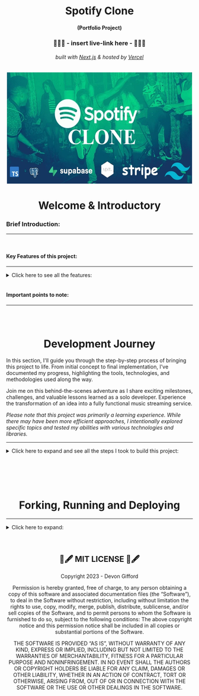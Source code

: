 <!-- Introduction Text -->
<div align="center">
    <h1>Spotify Clone</h1>
    <h4>(Portfolio Project)<h4>
    <h3> 🎯🎯🎯 - insert live-link here -  🎯🎯🎯 </h3>
        <h6>
            built with <a href="https://nextjs.org">Next.js</a> &
            hosted by <a href="https://vercel.com/">Vercel</a> 
        </h6>
</div>

<!-- Logo -->
<p align='center'>
    <img src="public/assets/.github/SpotifyClone.webp" alt="Demo" title="DemoImage" width="500" height="300">
</p>


<!-- Tech Used in this Project
<p align='center'>
    <a href="https://skillicons.dev">
        <img src="https://skillicons.dev/icons?i=ts,tailwind,nextjs,vercel,github,vscode" />
    </a>
</p>
<hr> -->


<!-- -------------------------------------------------------------------------- -->

<h1 align='center'> Welcome & Introductory </h1>

<!-- -------------------------------------------------------------------------- -->



### Brief Introduction:
<!-- -------------------------------------------------------------------------- -->
<hr/>

<!-- Welcome to my Ecommerce Project Repository, a portfolio project of mine!

This project serves as a personal learning experience, allowing me to test my abilities in seeing a project through from start to finish. Rather than replicating existing stores, the focus is on developing robust business logic and integrating various technologies.

My goal was to fully immerse myself in building an ecommerce application, exploring different topics and honing my implementation and integration skills. While efficiency could have been prioritized, the main objective was to gain comprehensive knowledge. -->
<br>



#### Key Features of this project:
<!-- -------------------------------------------------------------------------- -->
<hr>

<!-- Small container -->
<details>
<summary> Click here to see all the features: </summary>
<br/>


<div>
    <ul>
        <li> Song upload
        <li> Stripe integration
        <li> Tailwind design for sleek UI
        <li> Tailwind animations and transition effects
        <li> Full responsiveness for all devices
        <li> Credential authentication with Supabase
        <li> Github authentication integration
        <li> File and image upload using Supabase storage
        <li> Client form validation and handling using react-hook-form
        <li> Server error handling with react-toast
        <li> Play song audio
        <li> Favorites system
        <li> Playlists / Liked songs system
        <li> Advanced Player component
        <li> Stripe recurring payment integration
        <li> Using POST, GET, and DELETE routes in route handlers (app/api)
        <li> Fetch data with server React components by directly accessing the database (without api)
        <li> Handling relations between Server and Child components in a real-time environment
        <li> Cancelling Stripe subscriptions
    </ul> 
</div>

<!-- CLOSING DIV -->
</details>
<br/>


#### Important points to note:
<!-- -------------------------------------------------------------------------- -->
<hr>



<!-- <li> The project places less emphasis on creating visually stunning designs. Instead, it prioritizes building and refining business logic, implementing functionality, and exploring diverse technologies.
<br><br>
<li> The user interface and design maintain a minimalistic and functional approach, allowing a greater focus on learning and development.
<br><br>
<li> This project doesn't aim to create a real store with actual products. Instead, the focus is on building business logic and refining development skills, simulating real-world scenarios and mirroring professional work environments.
<br><br>
You can see all tickets created & closed here  :   <a href="https://github.com/DevonGifford/Ecommerce_Showcase/issues?q=is%3Aissue+is%3Aclosed">Closed Tickets ✅</a> -->

<br><br>



<!-- -------------------------------------------------------------------------- -->

<h1 align='center'> Development Journey</h1>

<!-- -------------------------------------------------------------------------- -->

In this section, I'll guide you through the step-by-step process of bringing this project to life. From initial concept to final implementation, I've documented my progress, highlighting the tools, technologies, and methodologies used along the way.

Join me on this behind-the-scenes adventure as I share exciting milestones, challenges, and valuable lessons learned as a solo developer. Experience the transformation of an idea into a fully functional music streaming service.

<em>Please note that this project was primarily a learning experience. While there may have been more efficient approaches, I intentionally explored specific topics and tested my abilities with various technologies and libraries.</em>
<br>
<hr>

<!-- -------------------------------------------------------------------------- -->
<!-- DEV JOURNEY CONTAINER OPEN -->
<details>
<summary>  Click here to expand and see all the steps I took to build this project: </summary>
<br/><br/>

<!-- -------------------------------------------------------------------------- -->




## 1. PROJECT SETUP & SCAFFOLDING
<!-- -------------------------------------------------------------------------- -->
<hr>

### 🔥💻 Developer Journal Entry - Project Setup 👷‍♂️

 I've been making great progress with the project setup, design, and code implementation. 🚀 <br>
 I set up Git like a pro and got Next.js fired up with all the necessary dependencies. 💪

I've been all about that <strong>mobile-first mindset</strong>, diving deep into the Spotify home page vibes to gather inspiration. 🎧 <br>
Identifying those key components and design elements to replicate has been a game-changer, keeping things smooth and steady. 🎯

<strong>Styling and design?</strong> <br>Already on another level! I've unleashed my creativity with tailwind-merge and reusable components. They're like secret weapons, making the code look sharp and clean, perfect to match Spotify's sleek aesthetics.🔥

<strong>One major lesson I've learned?</strong> <br>Mastering the art of server-side and client-side components. I've been blending them seamlessly, getting the best of both worlds. 🌐

Now that I've built this solid foundation, the Spotify clone project is ready to soar to new heights. 🚀 

That's a wrap on the initial phase of my developer journal for the Spotify clone project. Stay tuned for more exciting updates as I continue on this music streaming adventure. You don't want to miss it! ✌🔥
<em>🎵 EDM beats fades away into the distance...</em>

#### For detailed overview of what I did ...


<!-- SECTION container open -->
<details>
<summary> Click here to expand: </summary>
<br>

### PROJECT SETUP
<hr/>

<details>
<summary> Click here to expand: </summary>
<br/><br/>


#### Git Repository Setup
- Created a new Git repository to track project changes.

#### Next.js Project Setup
- Set up a new Next.js project to build the Spotify clone.
- Initialized the project with necessary dependencies and scripts.

##### Boilerplate Code Removal
- Removed unnecessary boilerplate code generated by Next.js.

##### Troubleshooting Errors
- Troubleshooted and resolved errors related to missing modules:

    ```
    ❌Error:
    'next' is not recognized as an internal or external command

    🤔Cause:
    Next.js package is not installed globally or is not accessible from the current working directory.
    
    ✅SOLUTION:
    npm install next
    ```
  
    ```
    ❌Error: 
    Cannot find module 'autoprefixer'
    
    🤔Cause:  
    not accessible from the current working directory.

    ✅SOLUTION:
    npm install autoprefixer
    ```

    ```
    ❌Error: Cannot find module 'tailwindcss'

    🤔Cause:  
    dependency is not installed
    
    ✅SOLUTION:
    npm install tailwindcss
    
    Verify package is in package.json
    npm install autoprefixer --save

    ```

<!--  container closed -->
</details>
<br/>


### Project Design and Styling
<hr/>

<details>
<summary> Click here to expand: </summary>
<br/><br/>


#### Mobile-First Mindset
- Decided to develop the Spotify clone with a mobile-first approach to ensure optimal user experience across devices.

##### Spotify Home Page Analysis
- Analyzed the layout and design of the Spotify home page on both desktop and mobile views.
- Identified key components and visual elements to replicate in the clone.

##### Global CSS Setup
- Created a `globals.css` file to define global styles and replicate Spotify colors and fonts.

##### General Overlay Setup
- Updated the `layout.tsx` file to include a general overlay structure.
- Created a Sidebar component to be visible only on larger screens.
- Utilized the `tailwind-merge` library to achieve custom styling for the sidebar.
- Implemented the main content section with a dynamic sidebar and library component.

<!--  container closed -->
</details>
<br/>

### Code and Libraries
<hr/>

<details>
<summary> Click here to expand: </summary>
<br/><br/>


##### Technologies Used
- Utilized functional components for development.
- Leveraged `next/link` for client-side navigation.
- Employed `next/navigation` package for hooks like `usePathname` and `useRouter`.
- Utilized React library features such as `forwardRef` and `useMemo`.

##### Server and Client Components
- Implemented a mix of server-side and client-side components.
- Used `use client;` to differentiate between server and client rendering.

<!--  container closed -->
</details>
<br/><br/>


### Different Components created
<hr>
<!-- container open -->

<em>If you want a brief description of the different components I have created and what they do ... </em>

<details>
<summary> Click here to expand: </summary>
<br/><br/>

#### layout.tsx File

The `layout.tsx` file defines the root layout for the Spotify clone project. 
It imports the Google Fonts library (`next/font/google`) to set the font for the entire application. 
The `globals.css` file is also imported to apply global styles.

The `RootLayout` component is the main layout wrapper, which sets the document language to English (`en`). It applies the imported font class to the `body` element. The `Sidebar` component is rendered as a sidebar navigation container, and the `children` components are passed as its content.

This layout structure ensures consistent styling and provides a common structure for all pages in the Spotify clone project.

<br/>

#### page.tsx File

The `page.tsx` file represents the main page of the Spotify clone. It includes the `Header` component, which displays a welcome message and a list of recently liked songs. The file also contains a section for displaying the newest songs, which is currently commented out and not implemented.

<br/>

#### Sidebar Component

The `Sidebar` component renders the sidebar section of the Spotify clone, displaying navigation items and a library section. It provides easy navigation and access to the library for a seamless user experience.
<br/>

#### SidebarItem Component

The `SidebarItem` component represents an individual navigation item in the sidebar. It displays an icon and label, and provides a clickable link to navigate to a specific page. It also highlights the active item based on the current URL.
<br/>

#### Box Component

The `Box` component is a wrapper that provides a styled container for its children. It applies a background color, rounded corners, and adjusts its height to fit the content. Additional custom styling can be applied by providing a `className` prop.
<br/>

#### Button Component

The `Button` component renders a styled button element. It has various features such as customizable styles, support for different button types, and handling of disabled state. The button can be used for triggering actions or submitting forms.
<br/>

#### Header Component

The `Header` component represents the header section of the Spotify clone. It includes buttons for navigating back and forward, a home button, a search button, and login/sign-up buttons. The component adapts its rendering based on the screen size to provide a responsive user experience.
<br/>

#### ListItem Component

The `ListItem` component represents an individual item in the liked songs section of the Spotify clone. It displays an image, the name of the song, and a play button. Clicking on the component triggers a navigation to the specified `href`. The component also includes handling for user authentication in future updates.
<br/>

#### Library Component

The `Library` component represents the user's library in the Spotify clone. It displays a heading "Your Library" with a playlist icon. The component also includes a "plus" icon for adding new songs to the library. The list of songs will be dynamically rendered in the commented section that is currently not implemented.


<!--  container closed -->
</details>
<br/>




<!-- SECTION container closed -->
</details>
<br/><br/>
<!-- -------------------------------------------------------------------------- -->




## 2. SUPABASE & DATABASE SETUP & CREATING PROVIDERS
<hr>

### 🔥💻 Developer Journal Entry - Supabase & Database Setup 🚀

In this developer journal entry, I totally rocked the Supabase setup and nailed the configuration of the database for Stripe integration and song storage 🎵🔒. I am really impressed with how Supabase made the whole process user-friendly, what a difference good documentation does <em>(better than Firebase IMO 🤫)</em>. I got those public and private keys locked and loaded, ready for action 🔑.

But wait, there's more! I <strong>flexed my database skills</strong> by manually setting up the "liked_songs" and "songs" databases like a true database wizard ✨🎩. And of course, I had to add some extra 🔒RLS (Row-Level Security) policies to keep things secure and locked down. </br> To take it up another notch, I <strong>created buckets</strong> to store songs and images, and added rules and policies to ensure only the right types of files can enter the party 🎧📸. Security on point! 🛡️ <br/>
But hold up, there's a plot twist! I also <strong>whipped up some 🔥 types</strong> in the "types.ts" file using Supabase CLI. This brought a whole new level of type safety to the project, keeping everything solid and error-free 💪.

<strong>One major lesson I've learned?</strong> <br/> Hooks in Next.js! 🎣 I dived into the ocean of hooks and discovered their true potential. I unveiled the power of hooks by creating custom hooks like "useUser." These hooks opened up a world of possibilities and allowed me to harness the power of Supabase authentication and session management effortlessly. It was like wielding a magic wand in the realm of user-related data and authentication state! 🪄✨

I encapsulated user-related data and authentication state, granting the entire application access to the enchanting powers of the "useUser" hook. Brace yourself, Next.js, as I cast more custom hooks into this Spotify clone! 🪄🎣🎮🌟

In conclusion, this developer journal entry has taken us on a journey of Supabase setup, database magic, type sorcery, and provider mastery. We've built a rock-solid foundation for a secure and feature-packed application powered by Supabase. Apologies for all the fish/sea puns - power of custom hooks got me hooked. 🎣😅  

Stay tuned for the next thrilling chapter! 🚀🔒💪

#### For detailed overview of what I did ...


<!-- -------------------------------------------------------------------------- -->
<!-- SECTION container open -->
<details>
<summary> Click here to expand: </summary>
<br>
<!-- -------------------------------------------------------------------------- -->

### Seting Up SuperBase and DataBase
<hr>
<!-- container open -->
<details>
<summary> Click here to expand: </summary>
<br>

#### created superbase account 
really impresse with this 
far more user friendly than firebase 

- got the public, private keys


#### setup database for stripe
- supabase has a greate feature to help you write a script to create the perfect database for stripe


#### setup database for songs
manually set up the database's for
- `liked_songs` 
- `songs`


#### created RLS policies for the databases

#### For the `song` database:
-  Enabled read access for all users
-  Enabled insert access for authenticated users only
  
```
CREATE POLICY "Enable insert for authenticated users only" ON "public"."songs"
AS PERMISSIVE FOR INSERT
TO authenticated

WITH CHECK (true)
```

#### For the `liked_songs` database:
- Enabled read access for all users

```
CREATE POLICY "Enable read access for all users" ON "public"."liked_songs"
AS PERMISSIVE FOR SELECT
TO public
USING (true)
```
- Enabled read access for all users
```
CREATE POLICY "policy_name"
ON public.liked_songs
FOR INSERT 
TO authenticated 
WITH CHECK (true);
```
- Enable delete for users based on user_id
```
CREATE POLICY "policy_name"
ON public.liked_songs
FOR DELETE USING (
  auth.uid() = user_id
);
```


#### created buckets to store songs & images
- creating rules to restrict to only certain type of files
- creating policies to protect the buckets


#### Creating types for SupaBase

[Generating types using Supabase CLI documentation](https://supabase.com/docs/guides/api/rest/generating-types)


```npm i supabase@">=1.8.1" --save-dev```

- generating a login key

- loggin in via CLI

- Then running the following to generate `types_db.ts` 

```
npx supabase gen types typescript --project-id INSERT_PROJ_ID_HERE --schema public > types_db.ts
```

This created a `typed_db.ts` file in the project and that will help alot with type saftey 



<!-- container closed -->
</details>
<br/><br/>




### Creating Providers for Auth & SupaBase
<hr>
<!-- container open -->
<details>
<summary> Click here to expand: </summary>
<br>

#### created Supabase Provider

-  created providers folder, this will come in handy later for variouse reasons
-  created `SupabaseProvider.tsx`

Documentation: 

[createClientComponentClient](https://supabase.com/docs/guides/auth/auth-helpers/nextjs)

```
configures Supabase Auth to store the user's session in a cookie, rather than localStorage. This makes it available across the client and server of the App Router - Client Components, Server Components, Server Actions, Route Handlers and Middleware. The session is automatically sent along with any requests to Supabase.
```

[SessionContextProvider](https://supabase.com/docs/guides/auth/auth-helpers/nextjs-pages)

```
This submodule provides convenience helpers for implementing user authentication in Next.js applications using the pages directory.
```

The SupabaseProvider.tsx component is responsible for setting up the Supabase client and providing it to the application. It uses the createClientComponentClient function from the @supabase/auth-helpers-nextjs package to create the Supabase client instance. The component wraps the application's children with the SessionContextProvider from the @supabase/auth-helpers-react package, passing the Supabase client as a prop. This allows the application to access the Supabase client and manage user authentication and session state throughout the application.

#### created types.tsx 

To assist with the useUser hooks I am going to create a type file, called `types.ts` in the root of the application 

The types.tsx file contains a collection of TypeScript interfaces that define the data structures used in the project. These interfaces represent various entities such as songs, products, prices, customers, user details, product with price, and subscriptions. They provide a structured way to define and work with these data types, making it easier to handle and manage data throughout the application. The file serves as a central location for defining and importing these interfaces, ensuring consistent and type-safe data usage across the project.

##### in the layout.tsx

Now we can wrap the `<Sidebar>` & `{children}` with the newly created `SupaBaseProvider`

This is how we give our application access to client-superbase


#### Created useUser Hook

- created hooks folder, I will have to create many hooks 
- created `useUser.tsx`

The `useUser.tsx` file contains a custom hook (`useUser`) and a context provider `MyUserContextProvider` for managing user-related data and authentication state.

The `MyUserContextProvider` component sets up the user context using the `createContext` function from React. 

It retrieves the user session, loading status, and Supabase client using the `useSessionContext` and `useSupaUser` hooks from the `@supabase/auth-helpers-react package`.
It also defines state variables for user details and subscription information.

The component uses `useEffect` to fetch the user details and subscription data from the Supabase database. It makes use of the Supabase client to perform the necessary queries and updates the corresponding state variables accordingly.

The useUser hook allows components to access the user context and retrieve the user-related data. It throws an error if used outside the `MyUserContextProvider` context.

Overall, these components provide a convenient way to manage user authentication and retrieve user details and subscription information in a Supabase-powered application.

#### Created userProvider

- created in the providers folder
- used this in the `layout.tsx` and wrapped around the `<Sidebar>` & `{children}`

The purpose of the `UserProvider` component is to provide the user context to its child components, allowing them to access user-related data and authentication state through the useUser hook.<br>
By using the `UserProvider` component in the application's component hierarchy (`layout.tsx`), the child components can benefit from the user context and utilize the user-related functionality provided by the useUser hook.

The UserProvider.tsx file exports a component called `UserProvider` that wraps the `MyUserContextProvider` from the useUser hook. It sets up the user context and provides it to the child components.<br>
The `UserProvider` component takes in a children prop, which represents the child components that will be wrapped within the user context. It renders the `MyUserContextProvider` component and passes the children prop as its children.

<!-- container closed -->
</details>
<br/><br/>

<!-- -------------------------------------------------------------------------- -->
<!-- SECTION container closed -->
</details>
<br/><br/>
<!-- -------------------------------------------------------------------------- -->



## NO(x). TEMPLATE 📃
<hr>

### 🔥💻 Developer Journal Entry - {insert title}

text text text

#### For detailed overview of what I did ...

<!-- -------------------------------------------------------------------------- -->
<!-- SECTION container open -->
<details>
<summary> Click here to expand: </summary>
<br>
<!-- -------------------------------------------------------------------------- -->



### HEADING 
<hr>
<!-- container open -->
<details>
<summary> Click here to expand: </summary>
<br>

inset text here

<!-- container closed -->
</details>
<br/><br/>



<!-- -------------------------------------------------------------------------- -->
<!-- SECTION container closed -->
</details>
<br/><br/>
<!-- -------------------------------------------------------------------------- -->







<!-- -------------------------------------------------------------------------- -->
<!-- DEV JOURNEY CONTAINER CLOSED -->
</details>
<!-- -------------------------------------------------------------------------- -->

<br/><br/><br/><br/>









<!-- -------------------------------------------------------------------------- -->

<h1 align='center'> Forking, Running and Deploying </h1>

<!-- -------------------------------------------------------------------------- -->

<hr>
<!-- MAIN container open -->
<details>
<summary> Click here to expand: </summary>
<br>




### 🍴🔱 Forking this repo 🍴🔱
---------------------------------------------------

<!-- SECTION container open -->
<details>
<summary> Click here to see more: </summary>
<br>
    Yes, you are welcome to fork this repo. <br>
    However, please give all proper credit by linking back to me
    <br>
    <h5> You could also give me a star if you like this project 😉⭐ </h5> 
<!-- CLOSED -->
</details>
<br/><br/>




### 🏃‍♂️💨 Running this project locally 🏃‍♂️💨
---------------------------------------------------

<!-- SECTION container open -->
<details>
<summary> Click here to see more: </summary>
<br>

System Requirements:
<ul>
<li>Node.js 16.8 or later.
<li>macOS, Windows (including WSL), and Linux are supported.
</ul>
<br>

First, Install dependencies
```bash
npm install
```
<br>

Second, setup .env file


```js
NEXT_PUBLIC_SUPABASE_URL=
NEXT_PUBLIC_SUPABASE_ANON_KEY=
SUPABASE_SERVICE_ROLE_KEY=

NEXT_PUBLIC_STRIPE_PUBLISHABLE_KEY=
STRIPE_SECRET_KEY=
STRIPE_WEBHOOK_SECRET=
```

<br>

Third, add SQL Tables
<br>
Use `database.sql` file, create songs and liked_songs table 

<br>

Then, run the development server:

```bash
npm run dev
```
<br>

Finally, Open up <code>localhost:3000</code> to view your application. <br>
Open [http://localhost:3000](http://localhost:3000) with your browser to see the result.

<ul>
<li>You can start editing the page by modifying `pages/index.tsx`. The page auto-updates as you edit the file.

<!-- <li>[API routes](https://nextjs.org/docs/api-routes/introduction) can be accessed on [http://localhost:3000/api/hello](http://localhost:3000/api/hello). This endpoint can be edited in `pages/api/hello.ts`.

<li>The `pages/api` directory is mapped to `/api/*`. Files in this directory are treated as [API routes](https://nextjs.org/docs/api-routes/introduction) instead of React pages.

<li>This project uses [`next/font`](https://nextjs.org/docs/basic-features/font-optimization) to automatically optimize and load Inter, a custom Google Font. -->

</ul>

<!-- CLOSED -->
</details>
<br/><br/>




### 👷‍♂️🏗 Deploying on Vercel 👷‍♂️🏗 
---------------------------------------------------

<!-- SECTION container open -->
<details>
<summary> Click here to see more: </summary>
<br>

The easiest way to deploy your Next.js app is to use the [Vercel Platform](https://vercel.com/new?utm_medium=default-template&filter=next.js&utm_source=create-next-app&utm_campaign=create-next-app-readme) from the creators of Next.js.

Check out our [Next.js deployment documentation](https://nextjs.org/docs/deployment) for more details.

This is a [Next.js](https://nextjs.org/) project bootstrapped with [`create-next-app`](https://github.com/vercel/next.js/tree/canary/packages/create-next-app).
<br>
<br>
<br>

<!-- DEV JOURNEY CONTAINER CLOSED -->
</details>
<br/><br/>


<!-- MAIN container closed -->
</details>
<br/><br/>



<h2 align='center'>📃🖋 MIT LICENSE 📃🖋</h2>
<!-- ------------------------------------------------------------------ -->

<p align='center'>
Copyright 2023 - Devon Gifford
</p>
<p align='center'>
Permission is hereby granted, free of charge, to any person obtaining a copy of this software and associated documentation files (the “Software”), to deal in the Software without restriction, including without limitation the rights to use, copy, modify, merge, publish, distribute, sublicense, and/or sell copies of the Software, and to permit persons to whom the Software is furnished to do so, subject to the following conditions:
The above copyright notice and this permission notice shall be included in all copies or substantial portions of the Software.
</p>
<p align='center'>
THE SOFTWARE IS PROVIDED “AS IS”, WITHOUT WARRANTY OF ANY KIND, EXPRESS OR IMPLIED, INCLUDING BUT NOT LIMITED TO THE WARRANTIES OF MERCHANTABILITY, FITNESS FOR A PARTICULAR PURPOSE AND NONINFRINGEMENT. IN NO EVENT SHALL THE AUTHORS OR COPYRIGHT HOLDERS BE LIABLE FOR ANY CLAIM, DAMAGES OR OTHER LIABILITY, WHETHER IN AN ACTION OF CONTRACT, TORT OR OTHERWISE, ARISING FROM, OUT OF OR IN CONNECTION WITH THE SOFTWARE OR THE USE OR OTHER DEALINGS IN THE SOFTWARE.
</p>